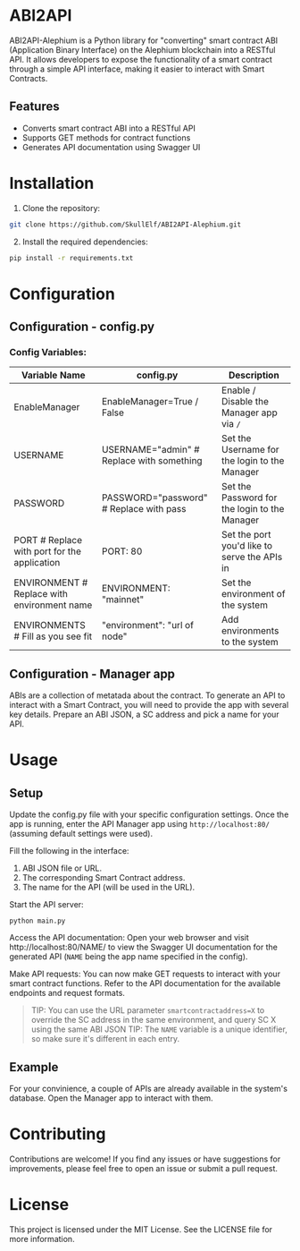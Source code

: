 # ABI2API

ABI2API-Alephium is a Python library for "converting" smart contract ABI (Application Binary Interface) on the Alephium blockchain into a RESTful API. It allows developers to expose the functionality of a smart contract through a simple API interface, making it easier to interact with Smart Contracts.

## Features

- Converts smart contract ABI into a RESTful API
- Supports GET methods for contract functions
- Generates API documentation using Swagger UI

# Installation

1. Clone the repository:

```bash
git clone https://github.com/SkullElf/ABI2API-Alephium.git
```
2. Install the required dependencies:
```bash
pip install -r requirements.txt
```

# Configuration

## Configuration - config.py
### Config Variables:
| Variable Name                                      | config.py                                 | Description                                  |
| -------------------------------------------------- | ----------------------------------------- | -----------------------------------------    |
| EnableManager                                      | EnableManager=True / False                | Enable / Disable the Manager app via `/`     |
| USERNAME                                           | USERNAME="admin" # Replace with something | Set the Username for the login to the Manager|
| PASSWORD                                           | PASSWORD="password" # Replace with pass   | Set the Password for the login to the Manager|
| PORT # Replace with port for the application       | PORT:  80                                 | Set the port you'd like to serve the APIs in |
| ENVIRONMENT # Replace with environment name        | ENVIRONMENT:  "mainnet"                   | Set the environment of the system            |
| ENVIRONMENTS # Fill as you see fit                 | "environment": "url of node"              | Add environments to the system               |

## Configuration - Manager app
ABIs are a collection of metatada about the contract.
To generate an API to interact with a Smart Contract, you will need to provide the app with several key details.
Prepare an ABI JSON, a SC address and pick a name for your API.

# Usage
## Setup
Update the config.py file with your specific configuration settings.
Once the app is running, enter the API Manager app using `http://localhost:80/` (assuming default settings were used).

Fill the following in the interface:
1. ABI JSON file or URL.
2. The corresponding Smart Contract address.
3. The name for the API (will be used in the URL).

Start the API server:

```
python main.py
```

Access the API documentation:
Open your web browser and visit http://localhost:80/NAME/ to view the Swagger UI documentation for the generated API (`NAME` being the app name specified in the config).

Make API requests:
You can now make GET requests to interact with your smart contract functions. Refer to the API documentation for the available endpoints and request formats.

> TIP: You can use the URL parameter `smartcontractaddress=X` to override the SC address in the same environment, and query SC X using the same ABI JSON
> TIP: The `NAME` variable is a unique identifier, so make sure it's different in each entry.

## Example
For your convinience, a couple of APIs are already available in the system's database. Open the Manager app to interact with them.

# Contributing
Contributions are welcome! If you find any issues or have suggestions for improvements, please feel free to open an issue or submit a pull request.

# License
This project is licensed under the MIT License. See the LICENSE file for more information.
